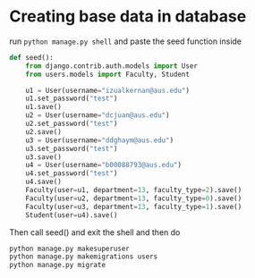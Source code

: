 # Creating base data in database

run `python manage.py shell` and paste the seed function inside

```python
def seed():
    from django.contrib.auth.models import User
    from users.models import Faculty, Student

    u1 = User(username="izualkernan@aus.edu")
    u1.set_password("test")
    u1.save()
    u2 = User(username="dcjuan@aus.edu")
    u2.set_password("test")
    u2.save()
    u3 = User(username="ddghaym@aus.edu")
    u3.set_password("test")
    u3.save()
    u4 = User(username="b00088793@aus.edu")
    u4.set_password("test")
    u4.save()
    Faculty(user=u1, department=13, faculty_type=2).save()
    Faculty(user=u2, department=13, faculty_type=0).save()
    Faculty(user=u3, department=13, faculty_type=1).save()
    Student(user=u4).save()
```

Then call seed() and exit the shell and then do

```bash
python manage.py makesuperuser
python manage.py makemigrations users
python manage.py migrate
```
